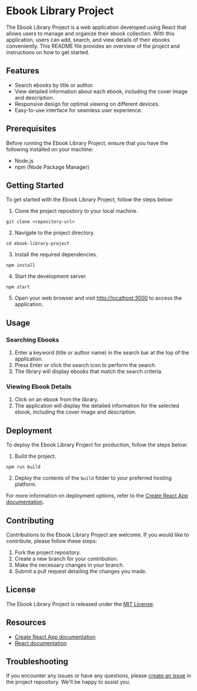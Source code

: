 # Ebook Library Project

The Ebook Library Project is a web application developed using React that allows users to manage and organize their ebook collection. With this application, users can add, search, and view details of their ebooks conveniently. This README file provides an overview of the project and instructions on how to get started.

## Features
- Search ebooks by title or author.
- View detailed information about each ebook, including the cover image and description.
- Responsive design for optimal viewing on different devices.
- Easy-to-use interface for seamless user experience.

## Prerequisites

Before running the Ebook Library Project, ensure that you have the following installed on your machine:

- Node.js
- npm (Node Package Manager)

## Getting Started

To get started with the Ebook Library Project, follow the steps below:

1. Clone the project repository to your local machine.


`git clone <repository-url>`

2. Navigate to the project directory.

`cd ebook-library-project`

3. Install the required dependencies.

`npm install`

4. Start the development server.

`npm start`

5. Open your web browser and visit [http://localhost:3000](http://localhost:3000) to access the application.

## Usage


### Searching Ebooks

1. Enter a keyword (title or author name) in the search bar at the top of the application.
2. Press Enter or click the search icon to perform the search.
3. The library will display ebooks that match the search criteria.

### Viewing Ebook Details

1. Click on an ebook from the library.
2. The application will display the detailed information for the selected ebook, including the cover image and description.

## Deployment

To deploy the Ebook Library Project for production, follow the steps below:

1. Build the project.

`npm run build`

2. Deploy the contents of the `build` folder to your preferred hosting platform.

For more information on deployment options, refer to the [Create React App documentation](https://facebook.github.io/create-react-app/docs/deployment).

## Contributing

Contributions to the Ebook Library Project are welcome. If you would like to contribute, please follow these steps:

1. Fork the project repository.
2. Create a new branch for your contribution.
3. Make the necessary changes in your branch.
4. Submit a pull request detailing the changes you made.

## License

The Ebook Library Project is released under the [MIT License](LICENSE).

## Resources

- [Create React App documentation](https://facebook.github.io/create-react-app/docs/getting-started)
- [React documentation](https://reactjs.org/)

## Troubleshooting

If you encounter any issues or have any questions, please [create an issue](https://github.com/<repository>/issues) in the project repository. We'll be happy to assist you.
